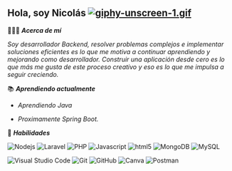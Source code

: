 ## Hola, soy Nicolás [![giphy-unscreen-1.gif](https://i.postimg.cc/zXbkXmJb/giphy-unscreen-1.gif)](https://postimg.cc/HVmMBh8d)
👨🏻‍🎓 ***Acerca de mí***

*Soy desarrollador Backend, resolver problemas complejos e implementar soluciones eficientes es lo que me motiva a continuar aprendiendo y mejorando como desarrollador. Construir una aplicación desde cero es lo que más me gusta de este proceso creativo y eso es lo que me impulsa a seguir creciendo.*

📚 ***Aprendiendo actualmente***

- *Aprendiendo Java*

- *Proximamente Spring Boot.*

🚀 ***Habilidades***

<p>
  <img alt="Nodejs" src="https://img.shields.io/badge/-Nodejs-43853d?style=flat-square&logo=Node.js&logoColor=white" />
  <img alt="Laravel" src="https://img.shields.io/badge/-Laravel-F05340?style=flat-square&logo=laravel&logoColor=white" />
  <img alt="PHP" src="https://img.shields.io/badge/-PHP-787CB5?style=flat-square&logo=php&logoColor=white" />
  <img alt="Javascript" src="https://img.shields.io/badge/-JavaScript-F0DB4F?style=flat-square&logo=JavaScript&logoColor=323330" />
  <img alt="html5" src="https://img.shields.io/badge/-HTML5-E34F26?style=flat-square&logo=html5&logoColor=white" />
  <img alt="MongoDB" src="https://img.shields.io/badge/-MongoDB-13aa52?style=flat-square&logo=mongodb&logoColor=white" />
  <img alt="MySQL" src="https://img.shields.io/badge/-MySQL-4479A1?style=flat-square&logo=MySQL&logoColor=white" />
</p>
<p>
  <img alt="Visual Studio Code" src="https://img.shields.io/badge/-Visual%20Studio%20Code-007ACC?style=flat-square&logo=Visual%20Studio%20Code&logoColor=white" />
  <img alt="Git" src="https://img.shields.io/badge/-Git-F05032?style=flat-square&logo=git&logoColor=white" />
  <img alt="GitHub" src="https://img.shields.io/badge/-Github-181717?style=flat-square&logo=Github&logoColor=white" />
  <img alt="Canva" src="https://img.shields.io/badge/-Canva-00C4CC?style=flat-square&logo=Canva&logoColor=white" />
  <img alt="Postman" src="https://img.shields.io/badge/-Postman-EF5B25?style=flat-square&logo=postman&logoColor=white" />

</p>

